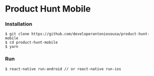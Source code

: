 # Product Hunt Mobile

### Installation

```
$ git clone https://github.com/developerantoniosousa/product-hunt-mobile
$ cd product-hunt-mobile
$ yarn
```

### Run

```
$ react-native run-android // or react-native run-ios
```
